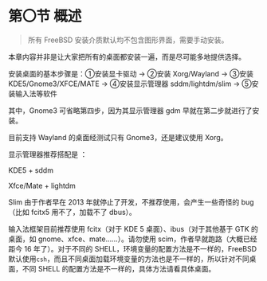 # 第〇节 概述

>所有 FreeBSD 安装介质默认均不包含图形界面，需要手动安装。

本章内容并非是让大家把所有的桌面都安装一遍，而是尽可能多地提供选择。

安装桌面的基本步骤是：①安装显卡驱动 -> ②安装 Xorg/Wayland -> ③安装 KDE5/Gnome3/XFCE/MATE -> ④安装显示管理器 sddm/lightdm/slim -> ⑤安装输入法等软件

其中，Gnome3 可省略第四步，因为其显示管理器 gdm 早就在第二步就进行了安装。

目前支持 Wayland 的桌面经测试只有 Gnome3，还是建议使用 Xorg。

显示管理器推荐搭配是 ：

KDE5 + sddm

Xfce/Mate + lightdm

Slim 由于作者早在 2013 年就停止了开发，不推荐使用，会产生一些奇怪的 bug （比如 fcitx5 用不了，加载不了 dbus）。

输入法框架目前推荐使用 fcitx（对于 KDE 5 桌面）、ibus（对于其他基于 GTK 的桌面，如 gnome、xfce、mate……）。请勿使用 scim，作者早就跑路（大概已经距今 16 年了）。对于不同的 SHELL，环境变量的配置方法是不一样的，FreeBSD 默认使用`csh`，而且不同桌面加载环境变量的方法也是不一样的，所以针对不同桌面，不同 SHELL 的配置方法是不一样的，具体方法请看具体桌面。
